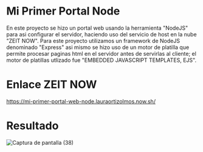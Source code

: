 # Mi Primer Portal Node
En este proyecto se hizo un portal web usando la herramienta 
"NodeJS" para asi configurar el servidor, 
haciendo uso del servicio de host en la nube 
"ZEIT NOW". 
Para este proyecto utilizamos un framework de NodeJS denominado "Express" asi mismo
se hizo uso de un motor de platilla que permite procesar paginas html
en el servidor antes de servirlas al cliente; el motor de platillas utlizado fue
"EMBEDDED JAVASCRIPT TEMPLATES, EJS".


# Enlace ZEIT NOW 
https://mi-primer-portal-web-node.lauraortizolmos.now.sh/


# Resultado
![Captura de pantalla (38)](https://user-images.githubusercontent.com/61463784/77809525-a3271500-7055-11ea-8d83-096a0a146e12.png)

